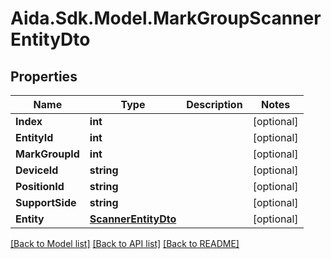 # Aida.Sdk.Model.MarkGroupScannerEntityDto

## Properties

Name | Type | Description | Notes
------------ | ------------- | ------------- | -------------
**Index** | **int** |  | [optional] 
**EntityId** | **int** |  | [optional] 
**MarkGroupId** | **int** |  | [optional] 
**DeviceId** | **string** |  | [optional] 
**PositionId** | **string** |  | [optional] 
**SupportSide** | **string** |  | [optional] 
**Entity** | [**ScannerEntityDto**](ScannerEntityDto.md) |  | [optional] 

[[Back to Model list]](../README.md#documentation-for-models) [[Back to API list]](../README.md#documentation-for-api-endpoints) [[Back to README]](../README.md)

